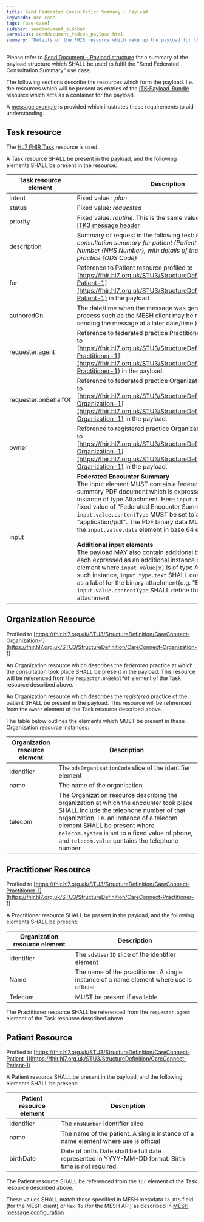 ```yaml
---
title: Send Federated Consultation Summary - Payload
keywords: use-case
tags: [use-case]
sidebar: senddocument_sidebar
permalink: senddocument_fedcon_payload.html
summary: "Details of the FHIR resource which make up the payload for the Send Federated Consultation Summary use-case."
---
```


Please refer to [Send Document - Payload structure](senddocument_payload) for a summary of the payload structure which SHALL be used to fulfil the "Send Federated Consultation Summary" use case.

The following sections describe the resources which form the payload. I.e. the resources which will be present as entries of the [ITK-Payload-Bundle](https://fhir.nhs.uk/STU3/StructureDefinition/ITK-Payload-Bundle-1) resource which acts as a container for the payload. 

A [message example](senddocument_payload) is provided which illustrates these requirements to aid understanding.

## Task resource ##

The [HL7 FHIR Task](https://www.hl7.org/fhir/task.html) resource is used.

A Task resource SHALL be present in the payload, and the following elements SHALL be present in the resource:

| Task resource element	| Description   |
|------|-------------|
| intent | Fixed value : *plan* |
| status | Fixed value: *requested* |
| priority | Fixed value: *routine*. This is the same value specified in the [ITK3 message header](senddocument_fedcon_itk3) |
| description |	Summary of request in the following text: *Federated GP consultation summary for patient {Patient Name} , NHS Number {NHS Number}, with details of the encounter at practice {ODS Code}* |
| for | Reference to Patient resource profiled to [https://fhir.hl7.org.uk/STU3/StructureDefinition/CareConnect-Patient-1](https://fhir.hl7.org.uk/STU3/StructureDefinition/CareConnect-Patient-1) in the payload |
| authoredOn | The date/time when the message was generated. (A separate process such as the MESH client may be responsible for sending the message at a later date/time.) |
| requester.agent | Reference to federated practice Practitioner resource profiled to [https://fhir.hl7.org.uk/STU3/StructureDefinition/CareConnect-Practitioner-1](https://fhir.hl7.org.uk/STU3/StructureDefinition/CareConnect-Practitioner-1) in the payload. |
| requester.onBehalfOf |Reference to federated practice Organization resource profiled to [https://fhir.hl7.org.uk/STU3/StructureDefinition/CareConnect-Organization-1](https://fhir.hl7.org.uk/STU3/StructureDefinition/CareConnect-Organization-1) in the payload. |
| owner | Reference to registered practice Organization resource profiled to [https://fhir.hl7.org.uk/STU3/StructureDefinition/CareConnect-Organization-1](https://fhir.hl7.org.uk/STU3/StructureDefinition/CareConnect-Organization-1) in the payload. |
| input	| **Federated Encounter Summary** <br/>The input element MUST contain a federated encounter summary PDF document which is expressed as a input instance of type Attachment. Here `input.type.text` MUST be a fixed value of "Federated Encounter Summary", and `input.value.contentType` MUST be set to a fixed value of "application/pdf". The PDF binary data MUST be included in the `input.value.data` element in base 64 encoded format. <br/> <br/> **Additional input elements**<br/>The payload MAY also contain additional binary documents each expressed as an additional instance of the task.input element where `input.value[x]` is of type Attachment. For each such instance, `input.type.text` SHALL contain text which acts as a label for the binary attachment(e.g. "ECG data"), and `input.value.contentType` SHALL define the content type of the attachment |


## Organization Resource ##

Profiled to [https://fhir.hl7.org.uk/STU3/StructureDefinition/CareConnect-Organization-1](https://fhir.hl7.org.uk/STU3/StructureDefinition/CareConnect-Organization-1)

An Organization resource which describes the *federated* practice at which the consultation took place SHALL be present in the payload. This resource will be referenced from the `requester.onBehalfOf` element of the Task resource described above.

An Organization resource which describes the *registered* practice of the patient SHALL be present in the payload. This resource will be referenced from the `owner` element of the Task resource described above.

The table below outlines the elements which MUST be present in these Organization resource instances:

| Organization resource element	| Description |
| --------------- | ---------------|
| identifier | The `odsOrganisationCode` slice of the identifier element | 
| name | The name of the organisation |
| telecom |	The Organization resource describing the organization at which the encounter took place SHALL include the telephone number of that organization. I.e. an instance of a telecom element SHALL be present where `telecom.system` is set to a fixed value of phone, and `telecom.value` contains the telephone number |


## Practitioner Resource ##

Profiled to [https://fhir.hl7.org.uk/STU3/StructureDefinition/CareConnect-Practitioner-1](https://fhir.hl7.org.uk/STU3/StructureDefinition/CareConnect-Practitioner-1)

A Practitioner resource SHALL be present in the payload, and the following elements SHALL be present:

| Organization resource element	| Description |
| ---------------- | ---------------- |
| identifier | The `sdsUserID` slice of the identifier element | 
| Name       | The name of the practitioner. A single instance of a name element where use is official |	
| Telecom	 | MUST be present if available. |

The Practitioner resource SHALL be referenced from the `requester.agent` element of the Task resource described above

## Patient Resource ##

Profiled to [https://fhir.hl7.org.uk/STU3/StructureDefinition/CareConnect-Patient-1](https://fhir.hl7.org.uk/STU3/StructureDefinition/CareConnect-Patient-1)

A Patient resource SHALL be present in the payload, and the following elements SHALL be present:

| Patient resource element | Description |
| --------------- | -------------- | 
| identifier |The `nhsNumber` identifier slice | 
| name | The name of the patient. A single instance of a name element where use is official |
| birthDate | Date of birth. Date shall be full date represented in YYYY-MM-DD format. Birth time is not required. |

The Patient resource SHALL be referenced from the `for` element of the Task resource described above.

These values SHALL match those specified in MESH metadata `To_DTS` field (for the MESH client) or `Mex_To` (for the MESH API) as described in [MESH message configuration](senddocument_fedcon_mesh.html)
